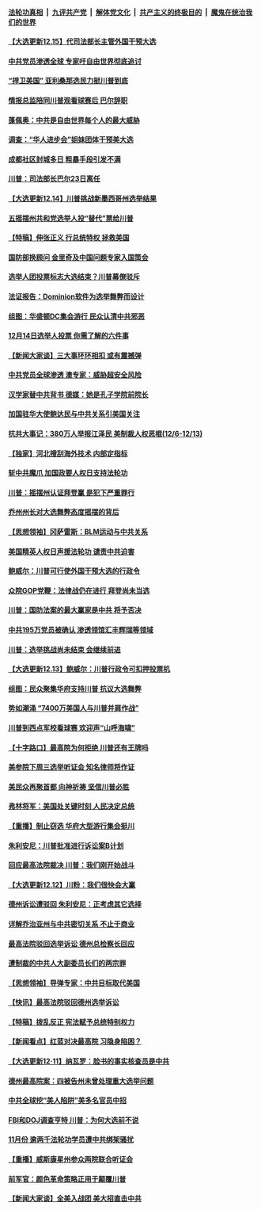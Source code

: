 ####  [法轮功真相](../../../../basic/blob/master/README.md?t=12151931) &nbsp;|&nbsp; [九评共产党](../../../../9ping.md/blob/master/README.md?t=12151931) &nbsp;|&nbsp; [解体党文化](../../../../jtdwh.md/blob/master/README.md?t=12151931)  &nbsp;|&nbsp; [共产主义的终极目的](../../../../gczydzjmd.md/blob/master/README.md?t=12151931) &nbsp;|&nbsp; [魔鬼在统治我们的世界](../../../../mgztzwmdsj.md/blob/master/README.md?t=12151931) 

#### [【大选更新12.15】代司法部长主管外国干预大选](../pages/nf4514/n12622044.md?t=12151931) 

#### [中共党员渗透全球 专家吁自由世界彻底追讨](../pages/nf4514/n12621757.md?t=12151931) 

#### [“捍卫美国” 亚利桑那选民力挺川普到底](../pages/nf4514/n12621026.md?t=12151931) 

#### [情报总监陪同川普观看球赛后 巴尔辞职](../pages/nf4514/n12621213.md?t=12151931) 

#### [蓬佩奥：中共是自由世界每个人的最大威胁](../pages/nf4514/n12621109.md?t=12151931) 

#### [调查：“华人进步会”姐妹团体干预美大选](../pages/nf4514/n12620659.md?t=12151931) 

#### [成都社区封城多日 粗暴手段引发不满](../pages/nf4514/n12620572.md?t=12151931) 

#### [川普：司法部长巴尔23日离任](../pages/nf4514/n12620785.md?t=12151931) 

#### [【大选更新12.14】川普挑战新墨西哥州选举结果](../pages/nf4514/n12619321.md?t=12151931) 

#### [五摇摆州共和党选举人投“替代”票给川普](../pages/nf4514/n12620627.md?t=12151931) 

#### [【特稿】伸张正义 行总统特权 拯救美国](../pages/nf4514/n12616806.md?t=12151931) 

#### [国防部换顾问 金里奇及中国问题专家入国策会](../pages/nf4514/n12620364.md?t=12151931) 

#### [选举人团投票标志大选结束？川普幕僚驳斥](../pages/nf4514/n12620469.md?t=12151931) 

#### [法证报告：Dominion软件为选举舞弊而设计](../pages/nf4514/n12620345.md?t=12151931) 

#### [组图：华盛顿DC集会游行 民众认清中共邪恶](../pages/nf4514/n12618460.md?t=12151931) 

#### [12月14日选举人投票 你需了解的六件事](../pages/nf4514/n12620286.md?t=12151931) 

#### [【新闻大家谈】三大事环环相扣 或有震撼弹](../pages/nf4514/n12619839.md?t=12151931) 

#### [中共党员全球渗透 澳专家：威胁超安全风险](../pages/nf4514/n12618467.md?t=12151931) 

#### [汉学家替中共背书 德媒：她是孔子学院前院长](../pages/nf4514/n12617495.md?t=12151931) 

#### [加国驻华大使鲍达民与中共关系引美国关注](../pages/nf4514/n12617966.md?t=12151931) 

#### [抗共大事记：380万人举报江泽民 美制裁人权恶棍(12/6-12/13)](../pages/nf4514/n12617791.md?t=12151931) 

#### [【独家】河北搜刮海外技术 内部定指标](../pages/nf4514/n12612099.md?t=12151931) 

#### [斩中共魔爪 加国政要人权日支持法轮功](../pages/nf4514/n12611479.md?t=12151931) 

#### [川普：摇摆州认证拜登赢 是犯下严重罪行](../pages/nf4514/n12618394.md?t=12151931) 

#### [乔州州长对大选舞弊态度摇摆的背后](../pages/nf4514/n12615031.md?t=12151931) 

#### [【思想领袖】冈萨雷斯：BLM运动与中共关系](../pages/nf4514/n12530247.md?t=12151931) 

#### [美国精英人权日声援法轮功 谴责中共迫害](../pages/nf4514/n12618094.md?t=12151931) 

#### [鲍威尔：川普可行使外国干预大选的行政令](../pages/nf4514/n12617890.md?t=12151931) 

#### [众院GOP党鞭：法律战仍在进行 拜登尚未当选](../pages/nf4514/n12617727.md?t=12151931) 

#### [川普：国防法案的最大赢家是中共 将予否决](../pages/nf4514/n12617653.md?t=12151931) 

#### [中共195万党员被确认 渗透领馆汇丰辉瑞等领域](../pages/nf4514/n12617636.md?t=12151931) 

#### [川普：选举挑战尚未结束 会继续前进](../pages/nf4514/n12617568.md?t=12151931) 

#### [【大选更新12.13】鲍威尔：川普行政令可扣押投票机](../pages/nf4514/n12617165.md?t=12151931) 

#### [组图：民众聚集华府支持川普 抗议大选舞弊](../pages/nf4514/n12617007.md?t=12151931) 

#### [势如潮涌 “7400万美国人与川普并肩作战”](../pages/nf4514/n12602446.md?t=12151931) 

#### [川普到西点军校看球赛 欢迎声“山呼海啸”](../pages/nf4514/n12616255.md?t=12151931) 

#### [【十字路口】最高院为何拒绝 川普还有王牌吗](../pages/nf4514/n12616298.md?t=12151931) 

#### [美参院下周三选举听证会 知名律师将作证](../pages/nf4514/n12616075.md?t=12151931) 

#### [美民众再聚首都 向神祈祷 坚信川普必胜](../pages/nf4514/n12616132.md?t=12151931) 

#### [弗林将军：美国处关键时刻 人民决定总统](../pages/nf4514/n12615863.md?t=12151931) 

#### [【重播】制止窃选 华府大型游行集会挺川](../pages/nf4514/n12606951.md?t=12151931) 

#### [朱利安尼：川普批准进行诉讼案B计划](../pages/nf4514/n12615651.md?t=12151931) 

#### [回应最高法院裁决 川普：我们刚开始战斗](../pages/nf4514/n12615441.md?t=12151931) 

#### [【大选更新12.12】川粉：我们很快会大赢](../pages/nf4514/n12615033.md?t=12151931) 

#### [德州诉讼遭驳回 朱利安尼：正考虑其它选择](../pages/nf4514/n12614705.md?t=12151931) 

#### [详解乔治亚州与中共密切关系 不止于商业](../pages/nf4514/n12614555.md?t=12151931) 

#### [最高法院驳回选举诉讼 德州总检察长回应](../pages/nf4514/n12614590.md?t=12151931) 

#### [遭制裁的中共人大副委员长们的两宗罪](../pages/nf4514/n12613926.md?t=12151931) 

#### [【思想领袖】导弹专家：中共目标取代美国](../pages/nf4514/n12476082.md?t=12151931) 

#### [【快讯】最高法院驳回德州选举诉讼](../pages/nf4514/n12614330.md?t=12151931) 

#### [【特稿】拨乱反正 宪法赋予总统特别权力](../pages/nf4514/n12598306.md?t=12151931) 

#### [【新闻看点】红蓝对决最高院 习隐身陷困？](../pages/nf4514/n12614376.md?t=12151931) 

#### [【大选更新12·11】纳瓦罗：脸书的事实核查员是中共](../pages/nf4514/n12612906.md?t=12151931) 

#### [德州最高院案：四被告州未曾处理重大选举问题](../pages/nf4514/n12614144.md?t=12151931) 

#### [中共全球挖“美人陷阱”美多名官员中招](../pages/nf4514/n12613939.md?t=12151931) 

#### [FBI和DOJ调查亨特 川普：为何大选前不说](../pages/nf4514/n12613853.md?t=12151931) 

#### [11月份 逾两千法轮功学员遭中共绑架骚扰](../pages/nf4514/n12612971.md?t=12151931) 

#### [【重播】威斯康星州参众两院联合听证会](../pages/nf4514/n12613777.md?t=12151931) 

#### [前军官：颜色革命策略正用于颠覆川普](../pages/nf4514/n12613755.md?t=12151931) 

#### [【新闻大家谈】全美入战团 美大招直击中共](../pages/nf4514/n12613564.md?t=12151931) 

